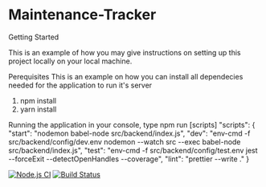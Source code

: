 # Maintenance-Tracker

Getting Started

This is an example of how you may give instructions on setting up this project locally on your local machine.

Perequisites
  This is an example on how you can install all dependecies needed for the application to run it's server
  1. npm install
  2. yarn install

Running the application
  in your console, type npm run [scripts]
      "scripts": {
        "start": "nodemon babel-node src/backend/index.js",
        "dev": "env-cmd -f src/backend/config/dev.env nodemon --watch src --exec babel-node src/backend/index.js",
        "test": "env-cmd -f src/backend/config/test.env  jest --forceExit --detectOpenHandles --coverage",
        "lint": "prettier --write ."
    }

[![Node.js CI](https://github.com/don336/Maintenance-Tracker/actions/workflows/node.js.yml/badge.svg)](https://github.com/don336/Maintenance-Tracker/actions/workflows/node.js.yml)
[![Build Status](https://travis-ci.org/<your-account>/<your-repo>.svg?branch=master)](https://travis-ci.org/taniarascia/chip8)